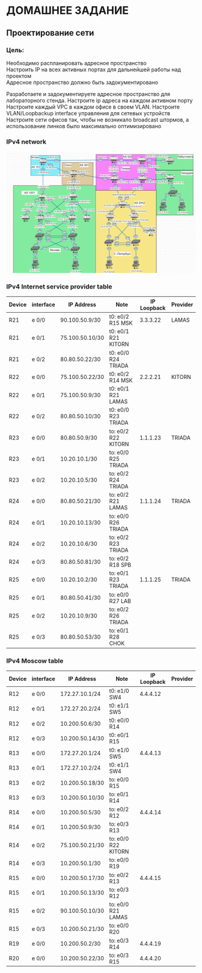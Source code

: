 # ДОМАШНЕЕ ЗАДАНИЕ
## Проектирование сети

### Цель:
Необходимо распланировать адресное пространство  
Настроить IP на всех активных портах для дальнейшей работы над проектом  
Адресное пространство должно быть задокументировано  

Разработаете и задокументируете адресное пространство для лабораторного стенда.
Настроите ip адреса на каждом активном порту
Настроите каждый VPC в каждом офисе в своем VLAN.
Настроите VLAN/Loopbackup interface управления для сетевых устройств
Настроите сети офисов так, чтобы не возникало broadcast штормов, а использование линков было максимально оптимизировано

### IPv4 network  
![alt-текст](https://github.com/stanlaz/otus_network_engineer/blob/main/Лабораторные%20работы/Network%20design/IPv4.png)  
### IPv4 Internet service provider table  
Device | interface | IP Address    | Note              |IP Loopback|	Provider    |  
-------|-----------|---------------|-------------------|-----------|----------------|  
R21    | e 0/0     |90.100.50.9/30 |t0: e0/2 R15 MSK   |3.3.3.22   |LAMAS           |   
R21    | e 0/1     |75.100.50.10/30|t0: e0/1 R21 KITORN|           |                |
R21    | e 0/2     |80.80.50.22/30 |t0: e0/0 R24 TRIADA|           |                |
R22    | e 0/0     |75.100.50.22/30|t0: e0/2 R14 MSK   |2.2.2.21   |KITORN          |
R22    | e 0/1     |75.100.50.9/30 |t0: e0/1 R21 LAMAS |           |                |
R22    | e 0/2     |80.80.50.10/30 |t0: e0/0 R23 TRIADA|           |                |
R23    | e 0/0     |80.80.50.9/30  |to: e0/2 R22 KITORN|1.1.1.23   |TRIADA          |
R23    | e 0/1     |10.20.10.1/30  |to: e0/0 R25 TRIADA|           |                |
R23    | e 0/2     |10.20.10.5/30  |to: e0/2 R24 TRIADA|           |                |
R24    | e 0/0     |80.80.50.21/30 |to: e0/2 R21 LAMAS |1.1.1.24   |TRIADA          |
R24    | e 0/1     |10.20.10.13/30 |to: e0/0 R26 TRIADA|           |                |
R24    | e 0/2     |10.20.10.6/30  |to: e0/2 R23 TRIADA|           |                |
R24    | e 0/3     |80.80.50.81/30 |to: e0/2 R18 SPB   |           |                |
R25    | e 0/0     |10.20.10.2/30  |to: e0/1 R23 TRIADA|1.1.1.25   |TRIADA          |
R25    | e 0/1     |80.80.50.41/30 |to: e0/0 R27 LAB   |           |                |
R25    | e 0/2     |10.20.10.9/30  |to: e0/2 R26 TRIADA|           |                |
R25    | e 0/3     |80.80.50.53/30 |to: e0/1 R28 CHOK  |           |                |

### IPv4 Moscow table  
Device | interface | IP Address    | Note              |IP Loopback|	Provider    |  
-------|-----------|---------------|-------------------|-----------|----------------|  
R12    | e 0/0     |172.27.10.1/24 |t0: e1/0 SW4       |4.4.4.12   |                |   
R12    | e 0/1     |172.27.20.2/24 |t0: e1/1 SW5       |           |                |
R12    | e 0/2     |10.200.50.6/30 |t0: e0/0 R14       |           |                |
R12    | e 0/3     |10.200.50.14/30|t0: e0/1 R15       |           |                |
R13    | e 0/0     |172.27.20.1/24 |t0: e1/0 SW5       |4.4.4.13   |                |
R13    | e 0/1     |172.27.10.2/24 |t0: e1/1 SW4       |           |                |
R13    | e 0/2     |10.200.50.18/30|to: e0/0 R15       |           |                |
R13    | e 0/3     |10.200.50.10/30|to: e0/1 R14       |           |                |
R14    | e 0/0     |10.200.50.5/30 |to: e0/2 R12       |4.4.4.14   |                |
R14    | e 0/1     |10.200.50.9/30 |to: e0/3 R13       |           |                |
R14    | e 0/2     |75.100.50.21/30|to: e0/0 R22 KITORN|           |                |
R14    | e 0/3     |10.200.50.1/30 |to: e0/0 R19       |           |                |
R15    | e 0/0     |10.200.50.17/30|to: e0/2 R13       |4.4.4.15   |                |
R15    | e 0/1     |10.200.50.13/30|to: e0/3 R12       |           |                |
R15    | e 0/2     |90.100.50.10/30|to: e0/0 R21 LAMAS |           |                |
R15    | e 0/3     |10.200.50.21/30|to: e0/0 R20       |           |                |
R19    | e 0/0     |10.200.50.2/30 |to: e0/3 R14       |4.4.4.19   |                |
R20    | e 0/0     |10.200.50.22/30|to: e0/3 R15       |4.4.4.20   |                |







        





